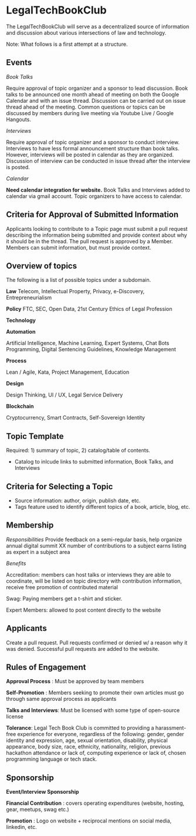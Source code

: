 # LegalTechBookClub
The LegalTechBookClub will serve as a decentralized source of information and discussion about various intersections of law and technology. 

Note: What follows is a first attempt at a structure.

## Events
*Book Talks*

Require approval of topic organizer and a sponsor to lead discussion. Book talks to be announced one month ahead of meeting on both the Google Calendar and with an issue thread. Discussion can be carried out on issue thread ahead of the meeting. Common questions or topics can be discussed by members during live meeting via Youtube Live / Google Hangouts.

*Interviews* 

Require approval of topic organizer and a sponsor to conduct interview. Interviews to have less formal announcement structure than book talks. However, interviews will be posted in calendar as they are organized. Discussion of interview can be conducted in issue thread after the interview is posted. 

*Calendar*

**Need calendar integration for website.** Book Talks and Interviews added to calendar via gmail account. Topic organizers to have access to calendar.


## Criteria for Approval of Submitted Information
Applicants looking to contribute to a Topic page must submit a pull request describing the information being submitted and provide context about why it should be in the thread. The pull request is approved by a Member. Members can submit information, but must provide context.

## Overview of topics
The following is a list of possible topics under a subdomain. 

**Law** 
Telecom, Intellectual Property, Privacy, e-Discovery, Entrepreneurialism

**Policy** 
FTC, SEC, Open Data, 21st Century Ethics of Legal Profession

**Technology** 

**Automation** 

Artificial Intelligence, Machine Learning, Expert Systems, Chat Bots
Programming, Digital Sentencing Guidelines, Knowledge Management

**Process**

Lean / Agile, Kata, Project Management, Education

**Design** 

Design Thinking, UI / UX, Legal Service Delivery

**Blockchain** 

Cryptocurrency, Smart Contracts, Self-Sovereign Identity

## Topic Template

Required: 1) summary of topic, 2) catalog/table of contents. 
* Catalog to inlcude links to submitted information, Book Talks, and Interviews

## Criteria for Selecting a Topic
* Source information: author, origin, publish date, etc.
* Tags feature used to identify different topics of a book, article, blog, etc.

## Membership
*Responsibilities* 
Provide feedback on a semi-regular basis, help organize annual digital summit
XX number of contributions to a subject earns listing as expert in a subject area

*Benefits*

Accreditation: members can host talks or interviews they are able to coordinate, will be listed on topic directory with contribution information, receive free promotion of contributed material

Swag: Paying members get a t-shirt and sticker.

Expert Members: allowed to post content directly to the website

## Applicants
Create a pull request. Pull requests confirmed or denied w/ a reason why it was denied. Successful pull requests are added to the website.

## Rules of Engagement

**Approval Process** : Must be approved by team members

**Self-Promotion** : Members seeking to promote their own articles must go through same approval process as applicants

**Talks and Interviews**: Must be licensed with some type of open-source license

**Tolerance**: Legal Tech Book Club is committed to providing a harassment-free experience for everyone, regardless of the following: gender, gender identity and expression, age, sexual orientation,  disability, physical appearance, body size, race, ethnicity, nationality, religion, previous hackathon attendance or lack of, computing experience or lack of, chosen programming language or tech stack.

## Sponsorship
**Event/Interview Sponsorship**

**Financial Contribution** : covers operating expenditures (website, hosting, gear, meetups, swag etc.)

**Promotion** : Logo on website + reciprocal mentions on social media, linkedin, etc.
